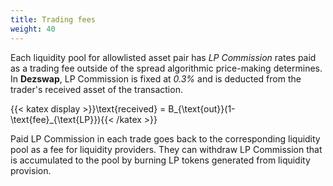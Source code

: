 ```yaml
---
title: Trading fees
weight: 40
---
```


Each liquidity pool for allowlisted asset pair has *LP Commission* rates paid as a trading fee outside of the spread algorithmic price-making determines. In **Dezswap**, LP Commission is fixed at *0.3%* and is deducted from the trader's received asset of the transaction.

{{< katex display >}}\text{received} = B_{\text{out}}(1- \text{fee}_{\text{LP}}){{< /katex >}}

Paid LP Commission in each trade goes back to the corresponding liquidity pool as a fee for liquidity providers. They can withdraw LP Commission that is accumulated to the pool by burning LP tokens generated from liquidity provision.
